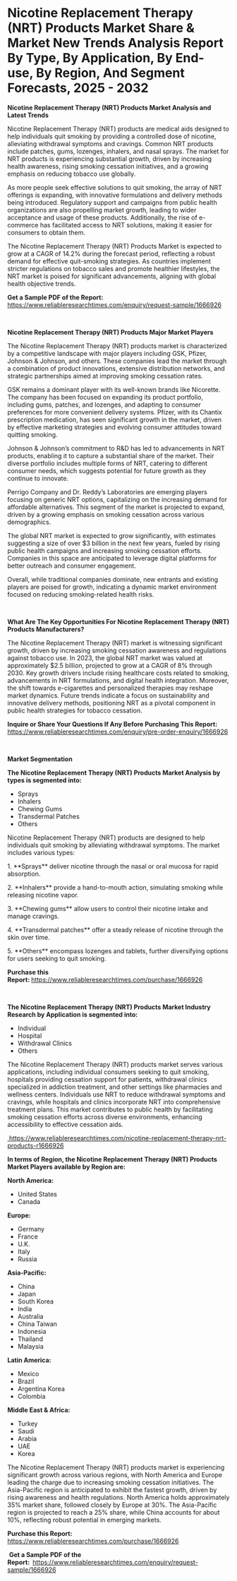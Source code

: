 <p><h1>Nicotine Replacement Therapy (NRT) Products Market Share & Market New Trends Analysis Report By Type, By Application, By End-use, By Region, And Segment Forecasts, 2025 - 2032</h1></p><p><strong>Nicotine Replacement Therapy (NRT) Products Market Analysis and Latest Trends</strong></p>
<p><p>Nicotine Replacement Therapy (NRT) products are medical aids designed to help individuals quit smoking by providing a controlled dose of nicotine, alleviating withdrawal symptoms and cravings. Common NRT products include patches, gums, lozenges, inhalers, and nasal sprays. The market for NRT products is experiencing substantial growth, driven by increasing health awareness, rising smoking cessation initiatives, and a growing emphasis on reducing tobacco use globally.</p><p>As more people seek effective solutions to quit smoking, the array of NRT offerings is expanding, with innovative formulations and delivery methods being introduced. Regulatory support and campaigns from public health organizations are also propelling market growth, leading to wider acceptance and usage of these products. Additionally, the rise of e-commerce has facilitated access to NRT solutions, making it easier for consumers to obtain them.</p><p>The Nicotine Replacement Therapy (NRT) Products Market is expected to grow at a CAGR of 14.2% during the forecast period, reflecting a robust demand for effective quit-smoking strategies. As countries implement stricter regulations on tobacco sales and promote healthier lifestyles, the NRT market is poised for significant advancements, aligning with global health objective trends.</p></p>
<p><strong>Get a Sample PDF of the Report:&nbsp;</strong> <a href="https://www.reliableresearchtimes.com/enquiry/request-sample/1666926?utm_campaign=2646&utm_medium=2&utm_source=Github&utm_content=ia&utm_term=14042025&utm_id=nicotine-replacement-therapy-nrt-products">https://www.reliableresearchtimes.com/enquiry/request-sample/1666926</a></p>
<p>&nbsp;</p>
<p><strong>Nicotine Replacement Therapy (NRT) Products Major Market Players</strong></p>
<p><p>The Nicotine Replacement Therapy (NRT) products market is characterized by a competitive landscape with major players including GSK, Pfizer, Johnson & Johnson, and others. These companies lead the market through a combination of product innovations, extensive distribution networks, and strategic partnerships aimed at improving smoking cessation rates.</p><p>GSK remains a dominant player with its well-known brands like Nicorette. The company has been focused on expanding its product portfolio, including gums, patches, and lozenges, and adapting to consumer preferences for more convenient delivery systems. Pfizer, with its Chantix prescription medication, has seen significant growth in the market, driven by effective marketing strategies and evolving consumer attitudes toward quitting smoking.</p><p>Johnson & Johnson’s commitment to R&D has led to advancements in NRT products, enabling it to capture a substantial share of the market. Their diverse portfolio includes multiple forms of NRT, catering to different consumer needs, which suggests potential for future growth as they continue to innovate.</p><p>Perrigo Company and Dr. Reddy’s Laboratories are emerging players focusing on generic NRT options, capitalizing on the increasing demand for affordable alternatives. This segment of the market is projected to expand, driven by a growing emphasis on smoking cessation across various demographics.</p><p>The global NRT market is expected to grow significantly, with estimates suggesting a size of over $3 billion in the next few years, fueled by rising public health campaigns and increasing smoking cessation efforts. Companies in this space are anticipated to leverage digital platforms for better outreach and consumer engagement.</p><p>Overall, while traditional companies dominate, new entrants and existing players are poised for growth, indicating a dynamic market environment focused on reducing smoking-related health risks.</p></p>
<p>&nbsp;</p>
<p><strong>What Are The Key Opportunities For Nicotine Replacement Therapy (NRT) Products Manufacturers?</strong></p>
<p><p>The Nicotine Replacement Therapy (NRT) market is witnessing significant growth, driven by increasing smoking cessation awareness and regulations against tobacco use. In 2023, the global NRT market was valued at approximately $2.5 billion, projected to grow at a CAGR of 8% through 2030. Key growth drivers include rising healthcare costs related to smoking, advancements in NRT formulations, and digital health integration. Moreover, the shift towards e-cigarettes and personalized therapies may reshape market dynamics. Future trends indicate a focus on sustainability and innovative delivery methods, positioning NRT as a pivotal component in public health strategies for tobacco cessation.</p></p>
<p><strong>Inquire or Share Your Questions If Any Before Purchasing This Report:</strong> <a href="https://www.reliableresearchtimes.com/enquiry/pre-order-enquiry/1666926?utm_campaign=2646&utm_medium=2&utm_source=Github&utm_content=ia&utm_term=14042025&utm_id=nicotine-replacement-therapy-nrt-products">https://www.reliableresearchtimes.com/enquiry/pre-order-enquiry/1666926</a></p>
<p>&nbsp;</p>
<p><strong>Market Segmentation</strong></p>
<p><strong>The Nicotine Replacement Therapy (NRT) Products Market Analysis by types is segmented into:</strong></p>
<p><ul><li>Sprays</li><li>Inhalers</li><li>Chewing Gums</li><li>Transdermal Patches</li><li>Others</li></ul></p>
<p><p>Nicotine Replacement Therapy (NRT) products are designed to help individuals quit smoking by alleviating withdrawal symptoms. The market includes various types: </p><p>1. **Sprays** deliver nicotine through the nasal or oral mucosa for rapid absorption.</p><p>2. **Inhalers** provide a hand-to-mouth action, simulating smoking while releasing nicotine vapor.</p><p>3. **Chewing gums** allow users to control their nicotine intake and manage cravings.</p><p>4. **Transdermal patches** offer a steady release of nicotine through the skin over time.</p><p>5. **Others** encompass lozenges and tablets, further diversifying options for users seeking to quit smoking.</p></p>
<p><strong>Purchase this Report:&nbsp;</strong><a href="https://www.reliableresearchtimes.com/purchase/1666926?utm_campaign=2646&utm_medium=2&utm_source=Github&utm_content=ia&utm_term=14042025&utm_id=nicotine-replacement-therapy-nrt-products">https://www.reliableresearchtimes.com/purchase/1666926</a></p>
<p>&nbsp;</p>
<p><strong>The Nicotine Replacement Therapy (NRT) Products Market Industry Research by Application is segmented into:</strong></p>
<p><ul><li>Individual</li><li>Hospital</li><li>Withdrawal Clinics</li><li>Others</li></ul></p>
<p><p>The Nicotine Replacement Therapy (NRT) products market serves various applications, including individual consumers seeking to quit smoking, hospitals providing cessation support for patients, withdrawal clinics specialized in addiction treatment, and other settings like pharmacies and wellness centers. Individuals use NRT to reduce withdrawal symptoms and cravings, while hospitals and clinics incorporate NRT into comprehensive treatment plans. This market contributes to public health by facilitating smoking cessation efforts across diverse environments, enhancing accessibility to effective cessation aids.</p></p>
<p><a href="https://www.reliableresearchtimes.com/nicotine-replacement-therapy-nrt-products-r1666926?utm_campaign=2646&utm_medium=2&utm_source=Github&utm_content=ia&utm_term=14042025&utm_id=nicotine-replacement-therapy-nrt-products">&nbsp;https://www.reliableresearchtimes.com/nicotine-replacement-therapy-nrt-products-r1666926</a></p>
<p><strong>In terms of Region, the Nicotine Replacement Therapy (NRT) Products Market Players available by Region are:</strong></p>
<p>
    <p> <strong> North America: </strong>
        <ul>
            <li>United States</li>
            <li>Canada</li>
        </ul>
        </p> 
    <p> <strong> Europe: </strong>
        <ul>
            <li>Germany</li>
            <li>France</li>
            <li>U.K.</li>
            <li>Italy</li>
            <li>Russia</li>
        </ul>
        </p> 
    <p> <strong> Asia-Pacific: </strong>
        <ul>
            <li>China</li>
            <li>Japan</li>
            <li>South Korea</li>
            <li>India</li>
            <li>Australia</li>
            <li>China Taiwan</li>
            <li>Indonesia</li>
            <li>Thailand</li>
            <li>Malaysia</li>
        </ul>
        </p> 
    <p> <strong> Latin America: </strong>
        <ul>
            <li>Mexico</li>
            <li>Brazil</li>
            <li>Argentina Korea</li>
            <li>Colombia</li>
        </ul>
        </p> 
    <p> <strong> Middle East & Africa: </strong>
        <ul>
            <li>Turkey</li>
            <li>Saudi</li>
            <li>Arabia</li>
            <li>UAE</li>
            <li>Korea</li>
        </ul>
    </p>
    </p>
<p><p>The Nicotine Replacement Therapy (NRT) products market is experiencing significant growth across various regions, with North America and Europe leading the charge due to increasing smoking cessation initiatives. The Asia-Pacific region is anticipated to exhibit the fastest growth, driven by rising awareness and health regulations. North America holds approximately 35% market share, followed closely by Europe at 30%. The Asia-Pacific region is projected to reach a 25% share, while China accounts for about 10%, reflecting robust potential in emerging markets.</p></p>
<p><strong>Purchase this Report: </strong><a href="https://www.reliableresearchtimes.com/purchase/1666926?utm_campaign=2646&utm_medium=2&utm_source=Github&utm_content=ia&utm_term=14042025&utm_id=nicotine-replacement-therapy-nrt-products">https://www.reliableresearchtimes.com/purchase/1666926</a></p>
<p>&nbsp;<strong>Get a Sample PDF of the Report:&nbsp;&nbsp;</strong><a href="https://www.reliableresearchtimes.com/enquiry/request-sample/1666926?utm_campaign=2646&utm_medium=2&utm_source=Github&utm_content=ia&utm_term=14042025&utm_id=nicotine-replacement-therapy-nrt-products">https://www.reliableresearchtimes.com/enquiry/request-sample/1666926</a></p>
<p><strong></strong></p>
<p><p></p><p></p><p></p></p>